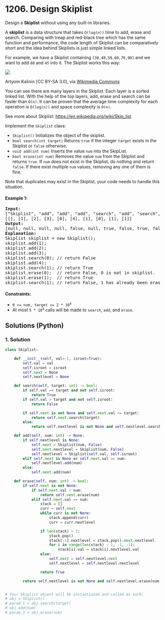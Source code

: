 # 1206. Design Skiplist
Design a **Skiplist** without using any built-in libraries.

A **skiplist** is a data structure that takes `O(log(n))` time to add, erase and search. Comparing with treap and red-black tree which has the same function and performance, the code length of Skiplist can be comparatively short and the idea behind Skiplists is just simple linked lists.

For example, we have a Skiplist containing `[30,40,50,60,70,90]` and we want to add `80` and `45` into it. The Skiplist works this way:

![](https://assets.leetcode.com/uploads/2019/09/27/1506_skiplist.gif)

Artyom Kalinin [CC BY-SA 3.0], via [Wikimedia Commons](https://commons.wikimedia.org/wiki/File:Skip_list_add_element-en.gif)

You can see there are many layers in the Skiplist. Each layer is a sorted linked list. With the help of the top layers, add, erase and search can be faster than `O(n)`. It can be proven that the average time complexity for each operation is `O(log(n))` and space complexity is `O(n)`.

See more about Skiplist: https://en.wikipedia.org/wiki/Skip_list

Implement the `Skiplist` class:
* `Skiplist()` Initializes the object of the skiplist.
* `bool search(int target)` Returns `true` if the integer `target` exists in the Skiplist or `false` otherwise.
* `void add(int num)` Inserts the value `num` into the SkipList.
* `bool erase(int num)` Removes the value `num` from the Skiplist and returns `true`. If `num` does not exist in the Skiplist, do nothing and return `false`. If there exist multiple `num` values, removing any one of them is fine.

Note that duplicates may exist in the Skiplist, your code needs to handle this situation.

#### Example 1:
<pre>
<strong>Input:</strong>
["Skiplist", "add", "add", "add", "search", "add", "search", "erase", "erase", "search"]
[[], [1], [2], [3], [0], [4], [1], [0], [1], [1]]
<strong>Output:</strong>
[null, null, null, null, false, null, true, false, true, false]
<strong>Explanation:</strong>
Skiplist skiplist = new Skiplist();
skiplist.add(1);
skiplist.add(2);
skiplist.add(3);
skiplist.search(0); // return False
skiplist.add(4);
skiplist.search(1); // return True
skiplist.erase(0);  // return False, 0 is not in skiplist.
skiplist.erase(1);  // return True
skiplist.search(1); // return False, 1 has already been erased.
</pre>

#### Constraints:
* <code>0 <= num, target <= 2 * 10<sup>4</sup></code>
* At most <code>5 * 10<sup>4</sup></code> calls will be made to `search`, `add`, and `erase`.

## Solutions (Python)

### 1. Solution
```Python
class Skiplist:

    def __init__(self, val=-1, isroot=True):
        self.val = val
        self.isroot = isroot
        self.next = None
        self.nextlevel = None

    def search(self, target: int) -> bool:
        if self.val == target and not self.isroot:
            return True
        if self.val > target and not self.isroot:
            return False

        if self.next is not None and self.next.val <= target:
            return self.next.search(target)
        else:
            return self.nextlevel is not None and self.nextlevel.search(target)

    def add(self, num: int) -> None:
        if self.nextlevel is None:
            self.next = Skiplist(num, False)
            self.next.nextlevel = Skiplist(num, False)
            self.nextlevel = Skiplist(self.val, self.isroot)
        elif self.next is None or self.next.val >= num:
            self.nextlevel.add(num)
        else:
            self.next.add(num)

    def erase(self, num: int) -> bool:
        if self.next is not None:
            if self.next.val < num:
                return self.next.erase(num)
            elif self.next.val == num:
                stack = []
                curr = self.next
                while curr is not None:
                    stack.append(curr)
                    curr = curr.nextlevel

                if len(stack) > 2:
                    stack.pop()
                    stack[-1].nextlevel = stack.pop().next.nextlevel
                    for i in range(len(stack) - 1, -1, -1):
                        stack[i].val = stack[i].nextlevel.val
                else:
                    self.next = self.nextlevel.next
                    self.nextlevel = self.nextlevel.nextlevel

                return True

        return self.nextlevel is not None and self.nextlevel.erase(num)


# Your Skiplist object will be instantiated and called as such:
# obj = Skiplist()
# param_1 = obj.search(target)
# obj.add(num)
# param_3 = obj.erase(num)
```
